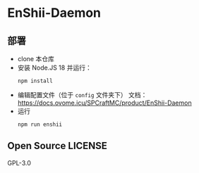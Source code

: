 # EnShii-Daemon

## 部署

- clone 本仓库
- 安装 Node.JS 18 并运行：
  ```
  npm install
  ```
- 编辑配置文件（位于 `config` 文件夹下）
  文档：<https://docs.ovome.icu/SPCraftMC/product/EnShii-Daemon>
- 运行
  ```
  npm run enshii
  ```

## Open Source LICENSE

GPL-3.0